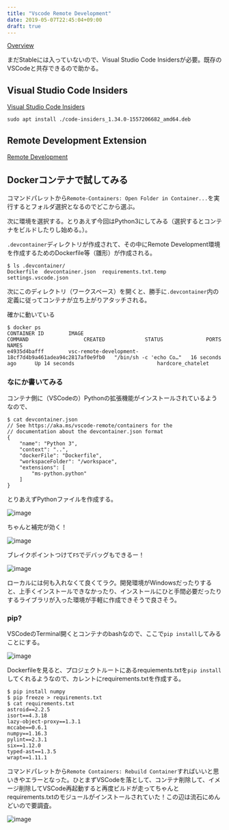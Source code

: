 ```yaml
---
title: "Vscode Remote Development"
date: 2019-05-07T22:45:04+09:00
draft: true
---
```


[Overview](https://code.visualstudio.com/docs/remote/remote-overview)

まだStableには入っていないので、Visual Studio Code Insidersが必要。既存のVSCodeと共存できるので助かる。

## Visual Studio Code Insiders

[Visual Studio Code Insiders](https://code.visualstudio.com/insiders/)

```text
sudo apt install ./code-insiders_1.34.0-1557206682_amd64.deb
```

## Remote Development Extension

[Remote Development](https://marketplace.visualstudio.com/items?itemName=ms-vscode-remote.vscode-remote-extensionpack)

## Dockerコンテナで試してみる

コマンドパレットから`Remote-Containers: Open Folder in Container...`を実行するとフォルダ選択となるのでどこから選ぶ。

次に環境を選択する。とりあえず今回はPython3にしてみる（選択するとコンテナをビルドしたりし始める。）。

`.devcontainer`ディレクトリが作成されて、その中にRemote Development環境を作成するためのDockerfile等（雛形）が作成される。

```text
$ ls .devcontainer/
Dockerfile  devcontainer.json  requirements.txt.temp  settings.vscode.json
```

次にこのディレクトリ（ワークスペース）を開くと、勝手に`.devcontainer`内の定義に従ってコンテナが立ち上がりアタッチされる。

確かに動いている

```
$ docker ps
CONTAINER ID        IMAGE                                                     COMMAND                  CREATED             STATUS              PORTS               NAMES
e4935d4bafff        vsc-remote-development-18cf7d4b9a461adea94c2817af0e9fb0   "/bin/sh -c 'echo Co…"   16 seconds ago      Up 14 seconds                           hardcore_chatelet
```

### なにか書いてみる

コンテナ側に（VSCodeの）Pythonの拡張機能がインストールされているようなので、

```
$ cat devcontainer.json 
// See https://aka.ms/vscode-remote/containers for the
// documentation about the devcontainer.json format
{
	"name": "Python 3",
	"context": "..",
	"dockerFile": "Dockerfile",
	"workspaceFolder": "/workspace",
	"extensions": [
		"ms-python.python"
	]
}
```

とりあえずPythonファイルを作成する。

![image](images/vscode-remote-development/2019-05-07_23-25-43.png)

ちゃんと補完が効く！

![image](images/vscode-remote-development/2019-05-07_23-31-56.png)

ブレイクポイントつけて`F5`でデバッグもできるー！

![image](images/vscode-remote-development/2019-05-07_23-35-08.png)

ローカルには何も入れなくて良くてラク。開発環境がWindowsだったりすると、上手くインストールできなかったり、インストールにひと手間必要だったりするライブラリが入った環境が手軽に作成できそうで良さそう。

### pip?

VSCodeのTerminal開くとコンテナのbashなので、ここで`pip install`してみることにする。

![image](images/vscode-remote-development/2019-05-07_23-44-01.png)

Dockerfileを見ると、プロジェクトルートにあるrequiements.txtを`pip install`してくれるようなので、カレントにrequirements.txtを作成する。

```
$ pip install numpy
$ pip freeze > requirements.txt
$ cat requirements.txt
astroid==2.2.5
isort==4.3.18
lazy-object-proxy==1.3.1
mccabe==0.6.1
numpy==1.16.3
pylint==2.3.1
six==1.12.0
typed-ast==1.3.5
wrapt==1.11.1
```

コマンドパレットから`Remote Containers: Rebuild Container`すればいいと思いきやエラーとなった。ひとまずVSCodeを落として、コンテナ削除して、イメージ削除してVSCode再起動すると再度ビルドが走ってちゃんとrequirements.txtのモジュールがインストールされていた！この辺は流石にめんどいので要調査。

![image](images/vscode-remote-development/2019-05-08_00-20-47.png)
